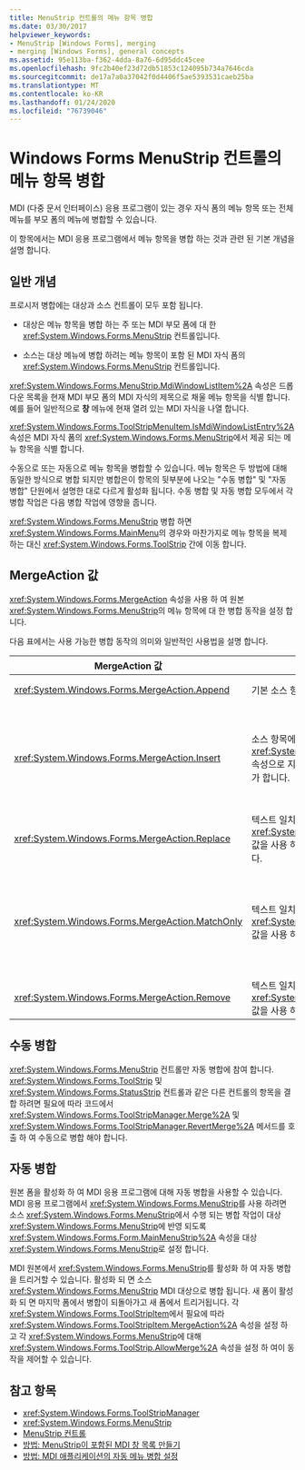 ```yaml
---
title: MenuStrip 컨트롤의 메뉴 항목 병합
ms.date: 03/30/2017
helpviewer_keywords:
- MenuStrip [Windows Forms], merging
- merging [Windows Forms], general concepts
ms.assetid: 95e113ba-f362-4dda-8a76-6d95ddc45cee
ms.openlocfilehash: 9fc2b40ef23d72db51853c124095b734a7646cda
ms.sourcegitcommit: de17a7a0a37042f0d4406f5ae5393531caeb25ba
ms.translationtype: MT
ms.contentlocale: ko-KR
ms.lasthandoff: 01/24/2020
ms.locfileid: "76739046"
---
```

# <a name="merging-menu-items-in-the-windows-forms-menustrip-control"></a>Windows Forms MenuStrip 컨트롤의 메뉴 항목 병합
MDI (다중 문서 인터페이스) 응용 프로그램이 있는 경우 자식 폼의 메뉴 항목 또는 전체 메뉴를 부모 폼의 메뉴에 병합할 수 있습니다.  
  
 이 항목에서는 MDI 응용 프로그램에서 메뉴 항목을 병합 하는 것과 관련 된 기본 개념을 설명 합니다.  
  
## <a name="general-concepts"></a>일반 개념  
 프로시저 병합에는 대상과 소스 컨트롤이 모두 포함 됩니다.  
  
- 대상은 메뉴 항목을 병합 하는 주 또는 MDI 부모 폼에 대 한 <xref:System.Windows.Forms.MenuStrip> 컨트롤입니다.  
  
- 소스는 대상 메뉴에 병합 하려는 메뉴 항목이 포함 된 MDI 자식 폼의 <xref:System.Windows.Forms.MenuStrip> 컨트롤입니다.  
  
 <xref:System.Windows.Forms.MenuStrip.MdiWindowListItem%2A> 속성은 드롭다운 목록을 현재 MDI 부모 폼의 MDI 자식의 제목으로 채울 메뉴 항목을 식별 합니다. 예를 들어 일반적으로 **창** 메뉴에 현재 열려 있는 MDI 자식을 나열 합니다.  
  
 <xref:System.Windows.Forms.ToolStripMenuItem.IsMdiWindowListEntry%2A> 속성은 MDI 자식 폼의 <xref:System.Windows.Forms.MenuStrip>에서 제공 되는 메뉴 항목을 식별 합니다.  
  
 수동으로 또는 자동으로 메뉴 항목을 병합할 수 있습니다. 메뉴 항목은 두 방법에 대해 동일한 방식으로 병합 되지만 병합은이 항목의 뒷부분에 나오는 "수동 병합" 및 "자동 병합" 단원에서 설명한 대로 다르게 활성화 됩니다. 수동 병합 및 자동 병합 모두에서 각 병합 작업은 다음 병합 작업에 영향을 줍니다.  
  
 <xref:System.Windows.Forms.MenuStrip> 병합 하면 <xref:System.Windows.Forms.MainMenu>의 경우와 마찬가지로 메뉴 항목을 복제 하는 대신 <xref:System.Windows.Forms.ToolStrip> 간에 이동 합니다.  
  
## <a name="mergeaction-values"></a>MergeAction 값  
 <xref:System.Windows.Forms.MergeAction> 속성을 사용 하 여 원본 <xref:System.Windows.Forms.MenuStrip>의 메뉴 항목에 대 한 병합 동작을 설정 합니다.  
  
 다음 표에서는 사용 가능한 병합 동작의 의미와 일반적인 사용법을 설명 합니다.  
  
|MergeAction 값|Description|일반적인 용도|  
|-----------------------|-----------------|-----------------|  
|<xref:System.Windows.Forms.MergeAction.Append>|기본 소스 항목을 대상 항목 컬렉션의 끝에 추가 합니다.|프로그램의 일부가 활성화 된 경우 메뉴의 끝에 메뉴 항목을 추가 합니다.|  
|<xref:System.Windows.Forms.MergeAction.Insert>|소스 항목에 설정 된 <xref:System.Windows.Forms.ToolStripItem.MergeIndex%2A> 속성으로 지정 된 위치에 있는 대상 항목의 컬렉션에 소스 항목을 추가 합니다.|프로그램의 일부가 활성화 될 때 메뉴 항목을 가운데에 추가 하거나 메뉴의 시작 부분에 추가 합니다.<br /><br /> <xref:System.Windows.Forms.ToolStripItem.MergeIndex%2A>의 값이 두 메뉴 항목의 값과 같으면 역순으로 추가 됩니다. 원래 순서를 유지 하기 위해 <xref:System.Windows.Forms.ToolStripItem.MergeIndex%2A>를 적절 하 게 설정 합니다.|  
|<xref:System.Windows.Forms.MergeAction.Replace>|텍스트 일치를 찾거나 일치 하는 텍스트를 찾을 수 없는 경우 <xref:System.Windows.Forms.ToolStripItem.MergeIndex%2A> 값을 사용 하 고 일치 하는 대상 메뉴 항목을 원본 메뉴 항목과 바꿉니다.|대상 메뉴 항목을 다른 이름을 사용 하는 동일한 이름의 소스 메뉴 항목으로 바꿉니다.|  
|<xref:System.Windows.Forms.MergeAction.MatchOnly>|텍스트 일치를 찾거나, 일치 하는 텍스트 항목이 없으면 <xref:System.Windows.Forms.ToolStripItem.MergeIndex%2A> 값을 사용 하 고, 원본의 모든 드롭다운 항목을 대상에 추가 합니다.|메뉴 항목을 하위 메뉴에 삽입 하거나 추가 하거나 하위 메뉴에서 메뉴 항목을 제거 하는 메뉴 구조를 작성 합니다. 예를 들어 MDI 자식의 메뉴 항목을 기본 <xref:System.Windows.Forms.MenuStrip>**저장** 메뉴에 추가할 수 있습니다.<br /><br /> <xref:System.Windows.Forms.MergeAction.MatchOnly>를 사용 하면 아무 작업도 수행 하지 않고 메뉴 구조를 탐색할 수 있습니다. 다음 항목을 평가 하는 방법을 제공 합니다.|  
|<xref:System.Windows.Forms.MergeAction.Remove>|텍스트 일치를 찾거나, 일치 하는 텍스트가 없는 경우 <xref:System.Windows.Forms.ToolStripItem.MergeIndex%2A> 값을 사용 하 고, 대상에서 항목을 제거 합니다.|대상 <xref:System.Windows.Forms.MenuStrip>에서 메뉴 항목을 제거 하는 중입니다.|  
  
## <a name="manual-merging"></a>수동 병합  
 <xref:System.Windows.Forms.MenuStrip> 컨트롤만 자동 병합에 참여 합니다. <xref:System.Windows.Forms.ToolStrip> 및 <xref:System.Windows.Forms.StatusStrip> 컨트롤과 같은 다른 컨트롤의 항목을 결합 하려면 필요에 따라 코드에서 <xref:System.Windows.Forms.ToolStripManager.Merge%2A> 및 <xref:System.Windows.Forms.ToolStripManager.RevertMerge%2A> 메서드를 호출 하 여 수동으로 병합 해야 합니다.  
  
## <a name="automatic-merging"></a>자동 병합  
 원본 폼을 활성화 하 여 MDI 응용 프로그램에 대해 자동 병합을 사용할 수 있습니다. MDI 응용 프로그램에서 <xref:System.Windows.Forms.MenuStrip>를 사용 하려면 소스 <xref:System.Windows.Forms.MenuStrip>에서 수행 되는 병합 작업이 대상 <xref:System.Windows.Forms.MenuStrip>에 반영 되도록 <xref:System.Windows.Forms.Form.MainMenuStrip%2A> 속성을 대상 <xref:System.Windows.Forms.MenuStrip>로 설정 합니다.  
  
 MDI 원본에서 <xref:System.Windows.Forms.MenuStrip>를 활성화 하 여 자동 병합을 트리거할 수 있습니다. 활성화 되 면 소스 <xref:System.Windows.Forms.MenuStrip> MDI 대상으로 병합 됩니다. 새 폼이 활성화 되 면 마지막 폼에서 병합이 되돌아가고 새 폼에서 트리거됩니다. 각 <xref:System.Windows.Forms.ToolStripItem>에서 필요에 따라 <xref:System.Windows.Forms.ToolStripItem.MergeAction%2A> 속성을 설정 하 고 각 <xref:System.Windows.Forms.MenuStrip>에 대해 <xref:System.Windows.Forms.ToolStrip.AllowMerge%2A> 속성을 설정 하 여이 동작을 제어할 수 있습니다.  
  
## <a name="see-also"></a>참고 항목

- <xref:System.Windows.Forms.ToolStripManager>
- <xref:System.Windows.Forms.MenuStrip>
- [MenuStrip 컨트롤](menustrip-control-windows-forms.md)
- [방법: MenuStrip이 포함된 MDI 창 목록 만들기](how-to-create-an-mdi-window-list-with-menustrip-windows-forms.md)
- [방법: MDI 애플리케이션의 자동 메뉴 병합 설정](how-to-set-up-automatic-menu-merging-for-mdi-applications.md)
